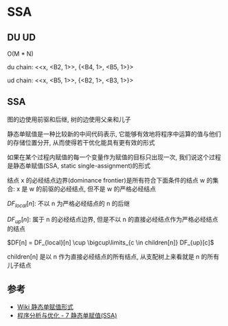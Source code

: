 
# SSA

## DU UD

O(M * N)

du chain: <<x, <B2, 1>>, {<B4, 1>, <B5, 1>}>

ud chain: <<x, <B5, 1>>, {<B2, 1>, <B3, 1>}>

## SSA

图的边使用前驱和后继, 树的边使用父亲和儿子

静态单赋值是一种比较新的中间代码表示, 它能够有效地将程序中运算的值与他们的存储位置分开, 从而使得若干优化能具有更有效的形式

如果在某个过程内赋值的每一个变量作为赋值的目标只出现一次, 我们说这个过程是静态单赋值(SSA, static single-assignment)的形式

结点 x 的必经结点边界(dominance frontier)是所有符合下面条件的结点 w 的集合: x 是 w 的前驱的必经结点, 但不是 w 的严格必经结点

$DF_{local}[n]$: 不以 n 为严格必经结点的 n 的后继

$DF_{up}[n]$: 属于 n 的必经结点边界, 但是不以 n 的直接必经结点作为严格必经结点的结点

$DF[n] = DF_{local}[n] \cup \bigcup\limits_{c \in children[n]} DF_{up}[c]$

children[n] 是以 n 作为直接必经结点的所有结点, 从支配树上来看就是 n 的所有儿子结点

## 参考

- [Wiki 静态单赋值形式](https://zh.wikipedia.org/wiki/%E9%9D%99%E6%80%81%E5%8D%95%E8%B5%8B%E5%80%BC%E5%BD%A2%E5%BC%8F)
- [程序分析与优化 - 7 静态单赋值(SSA)](https://www.cnblogs.com/zhouronghua/p/16390138.html)